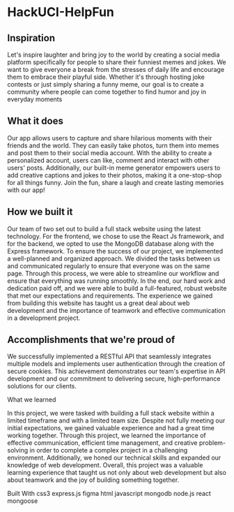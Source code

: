 ﻿# HackUCI-HelpFun
## Inspiration

Let's inspire laughter and bring joy to the world by creating a social media platform specifically for people to share their funniest memes and jokes. We want to give everyone a break from the stresses of daily life and encourage them to embrace their playful side. Whether it's through hosting joke contests or just simply sharing a funny meme, our goal is to create a community where people can come together to find humor and joy in everyday moments

## What it does

Our app allows users to capture and share hilarious moments with their friends and the world. They can easily take photos, turn them into memes and post them to their social media account. With the ability to create a personalized account, users can like, comment and interact with other users' posts. Additionally, our built-in meme generator empowers users to add creative captions and jokes to their photos, making it a one-stop-shop for all things funny. Join the fun, share a laugh and create lasting memories with our app!

## How we built it

Our team of two set out to build a full stack website using the latest technology. For the frontend, we chose to use the React Js framework, and for the backend, we opted to use the MongoDB database along with the Express framework. To ensure the success of our project, we implemented a well-planned and organized approach. We divided the tasks between us and communicated regularly to ensure that everyone was on the same page. Through this process, we were able to streamline our workflow and ensure that everything was running smoothly. In the end, our hard work and dedication paid off, and we were able to build a full-featured, robust website that met our expectations and requirements. The experience we gained from building this website has taught us a great deal about web development and the importance of teamwork and effective communication in a development project.

## Accomplishments that we're proud of

We successfully implemented a RESTful API that seamlessly integrates multiple models and implements user authentication through the creation of secure cookies. This achievement demonstrates our team's expertise in API development and our commitment to delivering secure, high-performance solutions for our clients.

What we learned

In this project, we were tasked with building a full stack website within a limited timeframe and with a limited team size. Despite not fully meeting our initial expectations, we gained valuable experience and had a great time working together. Through this project, we learned the importance of effective communication, efficient time management, and creative problem-solving in order to complete a complex project in a challenging environment. Additionally, we honed our technical skills and expanded our knowledge of web development. Overall, this project was a valuable learning experience that taught us not only about web development but also about teamwork and the joy of building something together.

Built With
css3
express.js
figma
html
javascript
mongodb
node.js
react
mongoose
